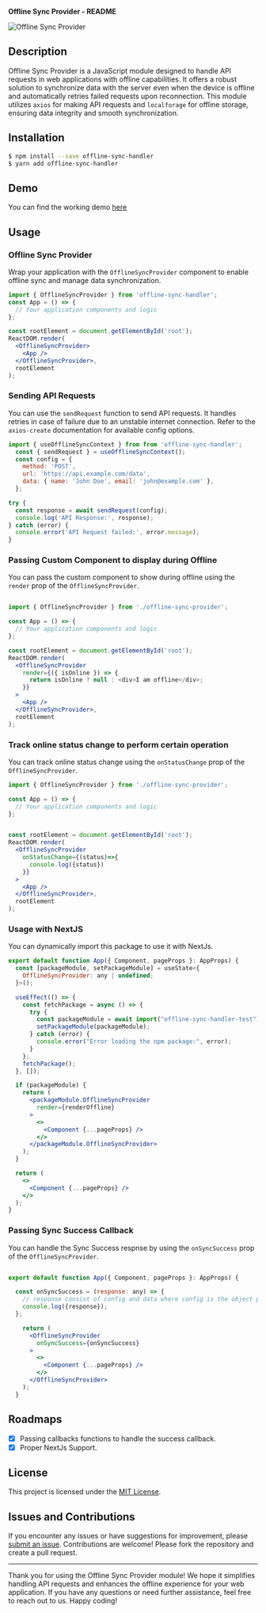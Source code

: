 **Offline Sync Provider - README**

![Offline Sync Provider](https://static.thenounproject.com/png/27953-200.png)

## Description

Offline Sync Provider is a JavaScript module designed to handle API requests in web applications with offline capabilities. It offers a robust solution to synchronize data with the server even when the device is offline and automatically retries failed requests upon reconnection. This module utilizes `axios` for making API requests and `localforage` for offline storage, ensuring data integrity and smooth synchronization.

## Installation

```bash
$ npm install --save offline-sync-handler
$ yarn add offline-sync-handler
```

## Demo
   You can find the working demo [here](https://sample-nextjs-pwa.vercel.app/)

## Usage

### Offline Sync Provider

Wrap your application with the `OfflineSyncProvider` component to enable offline sync and manage data synchronization.

```jsx
import { OfflineSyncProvider } from 'offline-sync-handler';
const App = () => {
  // Your application components and logic
};

const rootElement = document.getElementById('root');
ReactDOM.render(
  <OfflineSyncProvider>
    <App />
  </OfflineSyncProvider>,
  rootElement
);
```

### Sending API Requests

You can use the `sendRequest` function to send API requests. It handles retries in case of failure due to an unstable internet connection.
Refer to the `axios-create` documentation for available config options.

```javascript
import { useOfflineSyncContext } from from 'offline-sync-handler';
  const { sendRequest } = useOfflineSyncContext();
  const config = {
    method: 'POST',
    url: 'https://api.example.com/data',
    data: { name: 'John Doe', email: 'john@example.com' },
  };

try {
  const response = await sendRequest(config);
  console.log('API Response:', response);
} catch (error) {
  console.error('API Request failed:', error.message);
}

```

### Passing Custom Component to display during Offline

You can pass the custom component to show during offline using the `render` prop of the `OfflineSyncProvider`.

```jsx

import { OfflineSyncProvider } from './offline-sync-provider';

const App = () => {
  // Your application components and logic
};

const rootElement = document.getElementById('root');
ReactDOM.render(
  <OfflineSyncProvider
    render={({ isOnline }) => {
      return isOnline ? null : <div>I am offline</div>;
    }}
  >
    <App />
  </OfflineSyncProvider>,
  rootElement
);
```


### Track online status change to perform certain operation

You can track online status change using the `onStatusChange` prop of the `OfflineSyncProvider`.

```jsx
import { OfflineSyncProvider } from './offline-sync-provider';

const App = () => {
  // Your application components and logic
};


const rootElement = document.getElementById('root');
ReactDOM.render(
  <OfflineSyncProvider
    onStatusChange={(status)=>{
      console.log({status})
    }}
  >
    <App />
  </OfflineSyncProvider>,
  rootElement
);
```

### Usage with NextJS

You can dynamically import this package to use it with NextJs.

```jsx
export default function App({ Component, pageProps }: AppProps) {
  const [packageModule, setPackageModule] = useState<{
    OfflineSyncProvider: any | undefined;
  }>();

  useEffect(() => {
    const fetchPackage = async () => {
      try {
        const packageModule = await import("offline-sync-handler-test");
        setPackageModule(packageModule);
      } catch (error) {
        console.error("Error loading the npm package:", error);
      }
    };
    fetchPackage();
  }, []);

  if (packageModule) {
    return (
      <packageModule.OfflineSyncProvider
        render={renderOffline}
      >
        <>
          <Component {...pageProps} />
        </>
      </packageModule.OfflineSyncProvider>
    );
  }

  return (
    <>
      <Component {...pageProps} />
    </>
  );
}

```

### Passing Sync Success Callback

You can handle the Sync Success respnse by using the `onSyncSuccess` prop of the `OfflineSyncProvider`.

```jsx

export default function App({ Component, pageProps }: AppProps) {

  const onSyncSuccess = (response: any) => {
    // response consist of config and data where config is the object passed to sendRequest and data is the api response
    console.log({response});
  };

    return (
      <OfflineSyncProvider
        onSyncSuccess={onSyncSuccess}
      >
        <>
          <Component {...pageProps} />
        </>
      </OfflineSyncProvider>
    );
  }

```

## Roadmaps

 - [x] Passing callbacks functions to handle the success callback.
 - [x] Proper NextJs Support.

## License

This project is licensed under the [MIT License](https://opensource.org/licenses/MIT).

## Issues and Contributions

If you encounter any issues or have suggestions for improvement, please [submit an issue](https://github.com/example/offline-sync-provider/issues). Contributions are welcome! Please fork the repository and create a pull request.

---

Thank you for using the Offline Sync Provider module! We hope it simplifies handling API requests and enhances the offline experience for your web application. If you have any questions or need further assistance, feel free to reach out to us. Happy coding!
